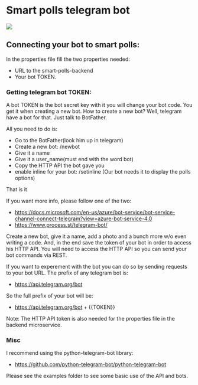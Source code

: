 # Smart polls telegram bot

![](https://core.telegram.org/file/811140763/1/PihKNbjT8UE/03b57814e13713da37)

## Connecting your bot to smart polls:
In the properties file fill the two properties needed:
- URL to the smart-polls-backend
- Your bot TOKEN.

### Getting telegram bot TOKEN:

A bot TOKEN is the bot secret key with it you will change your bot code.
You get it when creating a new bot.
How to create a new bot?
Well, telegram have a bot for that. Just talk to BotFather.

All you need to do is:
- Go to the BotFather(look him up in telegram)
- Create a new bot: /newbot
- Give it a name
- Give it a user_name(must end with the word bot)
- Copy the HTTP API the bot gave you
- enable inline for your bot: /setinline (Our bot needs it to display the polls options)

That is it 

If you want more info, please follow one of the two:
- https://docs.microsoft.com/en-us/azure/bot-service/bot-service-channel-connect-telegram?view=azure-bot-service-4.0
- https://www.process.st/telegram-bot/

Create a new bot, give it a name, add a photo and a bunch more w/o even writing a code.
And, in the end save the token of your bot in order to access his HTTP API.
You will need to access the HTTP API so you can send your bot commands via REST.

If you want to experement with the bot you can do so by sending requests to your bot URL.
The prefix of any telegram bot is: 
- https://api.telegram.org/bot

So the full prefix of your bot will be: 
- https://api.telegram.org/bot + {{TOKEN}}

Note: The HTTP API token is also needed for the properties file in the backend microservice.

### Misc

I recommend using the python-telegram-bot library: 
- https://github.com/python-telegram-bot/python-telegram-bot

Please see the examples folder to see some basic use of the API and bots.  

